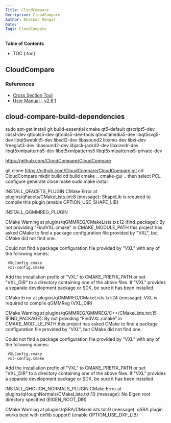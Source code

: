 ```yaml
---
Title: CloudCompare
Decription: CloudCompare
Author: Bhaskar Mangal
Date: 
Tags: CloudCompare
---
```


**Table of Contents**
* TOC
{:toc}


## CloudCompare

### References
* [Cross Section Tool](http://www.cloudcompare.org/doc/qCC/CloudCompare_cross_section_tool_V2.pdf)
* [User Manual - v2.6.1 ](http://www.cloudcompare.org/doc/qCC/CloudCompare%20v2.6.1%20-%20User%20manual.pdf)


## cloud-compare-build-dependencies

sudo apt-get install git build-essential cmake qt5-default qtscript5-dev libssl-dev qttools5-dev qttools5-dev-tools qtmultimedia5-dev libqt5svg5-dev libqt5webkit5-dev libsdl2-dev libasound2 libxmu-dev libxi-dev freeglut3-dev libasound2-dev libjack-jackd2-dev libxrandr-dev libqt5xmlpatterns5-dev libqt5xmlpatterns5 libqt5xmlpatterns5-private-dev

https://github.com/CloudCompare/CloudCompare

git clone https://github.com/CloudCompare/CloudCompare.git
cd CloudCompare
mkdir build
cd build 
cmake ..
cmake-gui ..
then select PCL
configure
generate
close 
make
sudo make install


INSTALL_QFACETS_PLUGIN
 CMake Error at plugins/qFacets/CMakeLists.txt:8 (message):
   ShapeLib is required to compile this plugin (enable OPTION_USE_SHAPE_LIB)


INSTALL_QGMMREG_PLUGIN

 CMake Warning at plugins/qGMMREG/CMakeLists.txt:12 (find_package):
   By not providing "FindVXL.cmake" in CMAKE_MODULE_PATH this project has
   asked CMake to find a package configuration file provided by "VXL", but
   CMake did not find one.

   Could not find a package configuration file provided by "VXL" with any of
   the following names:

     VXLConfig.cmake
     vxl-config.cmake

   Add the installation prefix of "VXL" to CMAKE_PREFIX_PATH or set "VXL_DIR"
   to a directory containing one of the above files.  If "VXL" provides a
   separate development package or SDK, be sure it has been installed.



 CMake Error at plugins/qGMMREG/CMakeLists.txt:24 (message):
   VXL is required to compile qGMMReg (VXL_DIR)



 CMake Warning at plugins/qGMMREG/GMMREG/C++/CMakeLists.txt:15 (FIND_PACKAGE):
   By not providing "FindVXL.cmake" in CMAKE_MODULE_PATH this project has
   asked CMake to find a package configuration file provided by "VXL", but
   CMake did not find one.

   Could not find a package configuration file provided by "VXL" with any of
   the following names:

     VXLConfig.cmake
     vxl-config.cmake

   Add the installation prefix of "VXL" to CMAKE_PREFIX_PATH or set "VXL_DIR"
   to a directory containing one of the above files.  If "VXL" provides a
   separate development package or SDK, be sure it has been installed.


INSTALL_QHOUGH_NORMALS_PLUGIN
 CMake Error at plugins/qHoughNormals/CMakeLists.txt:10 (message):
   No Eigen root directory specified (EIGEN_ROOT_DIR)




 CMake Warning at plugins/qSRA/CMakeLists.txt:9 (message):
   qSRA plugin works best with dxflib support! (enable OPTION_USE_DXF_LIB)

